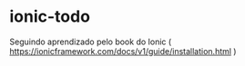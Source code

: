 # ionic-todo
Seguindo aprendizado pelo book do Ionic ( https://ionicframework.com/docs/v1/guide/installation.html )
